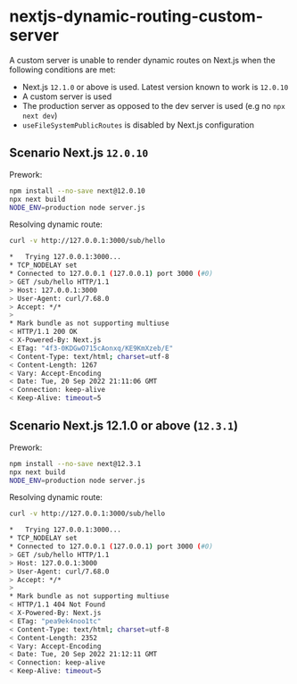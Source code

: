 # nextjs-dynamic-routing-custom-server

A custom server is unable to render dynamic routes on Next.js when the following conditions are met:

- Next.js `12.1.0` or above is used. Latest version known to work is `12.0.10`
- A custom server is used
- The production server as opposed to the dev server is used (e.g no `npx next dev`)
- `useFileSystemPublicRoutes` is disabled by Next.js configuration

## Scenario Next.js `12.0.10`

Prework:

```bash
npm install --no-save next@12.0.10
npx next build
NODE_ENV=production node server.js
```

Resolving dynamic route:

```bash
curl -v http://127.0.0.1:3000/sub/hello

*   Trying 127.0.0.1:3000...
* TCP_NODELAY set
* Connected to 127.0.0.1 (127.0.0.1) port 3000 (#0)
> GET /sub/hello HTTP/1.1
> Host: 127.0.0.1:3000
> User-Agent: curl/7.68.0
> Accept: */*
> 
* Mark bundle as not supporting multiuse
< HTTP/1.1 200 OK
< X-Powered-By: Next.js
< ETag: "4f3-0KDGwO715cAonxq/KE9KmXzeb/E"
< Content-Type: text/html; charset=utf-8
< Content-Length: 1267
< Vary: Accept-Encoding
< Date: Tue, 20 Sep 2022 21:11:06 GMT
< Connection: keep-alive
< Keep-Alive: timeout=5
```

## Scenario Next.js 12.1.0 or above (`12.3.1`)

Prework:

```bash
npm install --no-save next@12.3.1
npx next build
NODE_ENV=production node server.js
```

Resolving dynamic route:

```bash
curl -v http://127.0.0.1:3000/sub/hello

*   Trying 127.0.0.1:3000...
* TCP_NODELAY set
* Connected to 127.0.0.1 (127.0.0.1) port 3000 (#0)
> GET /sub/hello HTTP/1.1
> Host: 127.0.0.1:3000
> User-Agent: curl/7.68.0
> Accept: */*
> 
* Mark bundle as not supporting multiuse
< HTTP/1.1 404 Not Found
< X-Powered-By: Next.js
< ETag: "pea9ek4noo1tc"
< Content-Type: text/html; charset=utf-8
< Content-Length: 2352
< Vary: Accept-Encoding
< Date: Tue, 20 Sep 2022 21:12:11 GMT
< Connection: keep-alive
< Keep-Alive: timeout=5
```